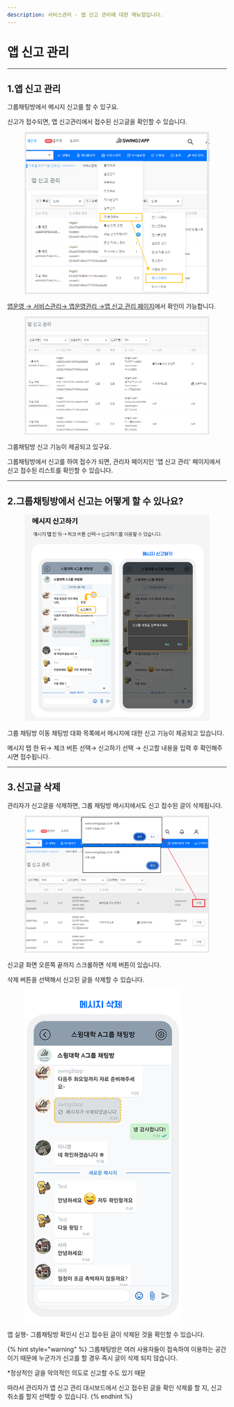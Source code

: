 ```yaml
---
description: 서비스관리 - 앱 신고 관리에 대한 매뉴얼입니다.
---
```


# 앱 신고 관리

***



## 1.앱 신고 관리



그룹채팅방에서  메시지 신고를 할 수 있구요.&#x20;

신고가 접수되면, 앱 신고관리에서 접수된 신고글을 확인할 수 있습니다.&#x20;

<figure><img src="../../../.gitbook/assets/신고기능 (1).png" alt=""><figcaption></figcaption></figure>

[앱운영 → 서비스관리→ 앱운영관리 ](http://www.swing2app.co.kr/view/app\_report\_manage)[→](http://www.swing2app.co.kr/view/app\_report\_manage)[앱  신고 관리 페이지](http://www.swing2app.co.kr/view/app\_report\_manage)에서 확인이 가능합니다.



<figure><img src="../../../.gitbook/assets/신고1.png" alt=""><figcaption></figcaption></figure>

그룹채팅방 신고 기능이 제공되고 있구요.&#x20;

그룹채팅방에서 신고를 하여 접수가 되면, 관리자 페이지인 '앱 신고 관리' 페이지에서 신고 접수된 리스트를 확인할 수 있습니다.&#x20;



***



## 2.그룹채팅방에서 신고는 어떻게 할 수 있나요?



<figure><img src="../../../.gitbook/assets/그룹채팅신고.PNG" alt=""><figcaption></figcaption></figure>

그룹 채팅방 이동 채팅방 대화 목록에서 메시지에 대한 신고 기능이 제공되고 있습니다.

메시지 탭 한 뒤→ 체크 버튼 선택→ 신고하기 선택 → 신고할 내용을 입력 후 확인해주시면 접수됩니다.



***



## 3.신고글 삭제

관리자가 신고글을 삭제하면, 그룹 채팅방 메시지에서도 신고 접수된 글이 삭제됩니다.&#x20;

<figure><img src="../../../.gitbook/assets/신고기능2.png" alt=""><figcaption></figcaption></figure>

신고글 화면 오른쪽 끝까지 스크롤하면 삭제 버튼이 있습니다.&#x20;

삭제 버튼을 선택해서 신고된 글을 삭제할 수 있습니다.&#x20;

<div align="left">

<figure><img src="../../../.gitbook/assets/그룹채팅신고2.PNG" alt=""><figcaption></figcaption></figure>

</div>

앱 실행- 그룹채팅방 확인시 신고 접수된 글이 삭제된 것을 확인할 수 있습니다.

{% hint style="warning" %}
그룹채팅방은 여러 사용자들이 접속하여 이용하는 공간이기 때문에 누군가가 신고를 할 경우 즉시 글이 삭제 되지 않습니다.

\*정상적인 글을 악의적인 의도로 신고할 수도 있기 때문

따라서 관리자가 앱 신고 관리 대시보드에서 신고 접수된 글을 확인 삭제를 할 지, 신고 취소를 할지 선택할 수 있습니다.&#x20;
{% endhint %}



